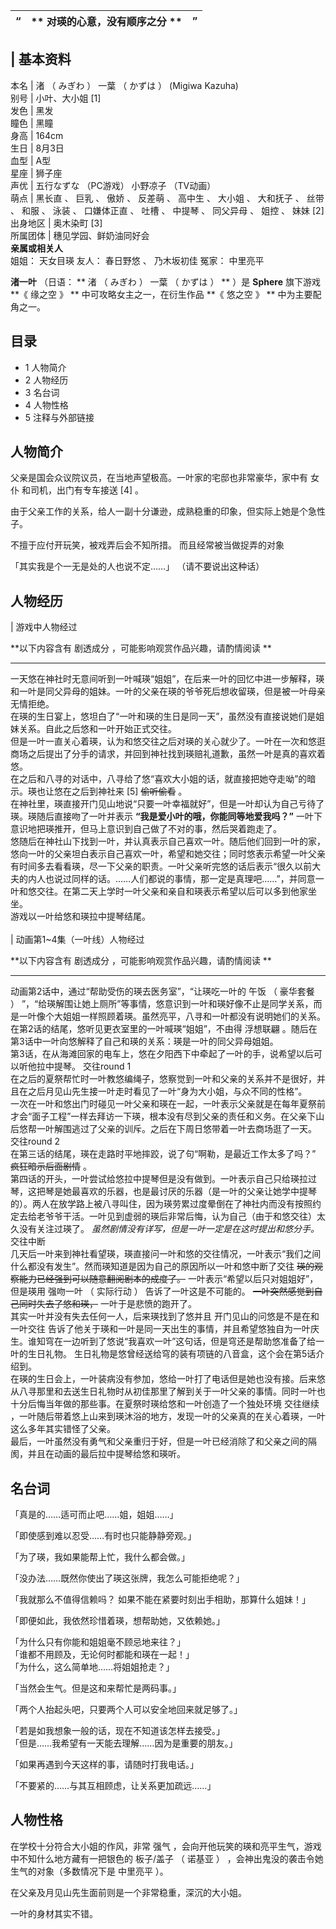 |  “  |  ** 对瑛的心意，没有顺序之分  ** |  ”   
---|---|---  
  
|  **基本资料**  
---  
本名  |  渚  （  みぎわ  ）  一葉  （  かずは  ）  (Migiwa Kazuha)   
别号  |  小叶、大小姐  [1]   
发色  |  黑发   
瞳色  |  黑瞳   
身高  |  164cm   
生日  |  8月3日   
血型  |  A型   
星座  |  狮子座   
声优  |  五行なずな  （PC游戏）  小野凉子  （TV动画）   
萌点  |  黑长直  、  巨乳  、  傲娇  、  反差萌  、  高中生  、  大小姐  、  大和抚子  、  丝带  、  和服  、  泳装  、  口嫌体正直  、  吐槽  、  中提琴  、  同父异母  、  姐控  、  妹妹  [2]   
出身地区  |  奥木染町  [3]   
所属团体  |  穗见学园、鲜奶油同好会   
**亲属或相关人**  
姐姐：  天女目瑛  友人：  春日野悠  、  乃木坂初佳  冤家：  中里亮平  
  
**渚一叶** （日语： ** 渚  （  みぎわ  ）  一葉  （  かずは  ）  ** ）是 **Sphere** 旗下游戏 **《 缘之空  》
** 中可攻略女主之一，在衍生作品 **《 悠之空  》 ** 中为主要配角之一。

##  目录

  * 1  人物简介 
  * 2  人物经历 
  * 3  名台词 
  * 4  人物性格 
  * 5  注释与外部链接 

##  人物简介

父亲是国会众议院议员，在当地声望极高。一叶家的宅邸也非常豪华，家中有  女仆  和司机，出门有专车接送  [4]  。

由于父亲工作的关系，给人一副十分谦逊，成熟稳重的印象，但实际上她是个急性子。

不擅于应付开玩笑，被戏弄后会不知所措。  而且经常被当做捉弄的对象

「其实我是个一无是处的人也说不定……」  （请不要说出这种话）

##  人物经历

|  游戏中人物经过

**以下内容含有 剧透成分  ，可能影响观赏作品兴趣，请酌情阅读 **  
  
---  
一天悠在神社时无意间听到一叶喊瑛“姐姐”，在后来一叶的回忆中进一步解释，瑛和一叶是同父异母的姐妹。一叶的父亲在瑛的爷爷死后想收留瑛，但是被一叶母亲无情拒绝。
</br> 在瑛的生日宴上，悠坦白了“一叶和瑛的生日是同一天”，虽然没有直接说她们是姐妹关系。自此之后悠和一叶开始正式交往。 </br>
但是一叶一直关心着瑛，认为和悠交往之后对瑛的关心就少了。一叶在一次和悠逛商场之后提出了分手的请求，并回到神社找到瑛赔礼道歉，虽然一叶是真的喜欢着悠。
</br> 在之后和八寻的对话中，八寻给了悠“喜欢大小姐的话，就直接把她夺走呦”的暗示。瑛也让悠在之后到神社来  [5]  ~~偷听偷看~~ 。 </br>
在神社里，瑛直接开门见山地说“只要一叶幸福就好”，但是一叶却认为自己亏待了瑛。瑛随后直接吻了一叶并表示 **“我是爱小叶的哦，你能同等地爱我吗？”**
一叶下意识地把瑛推开，但马上意识到自己做了不对的事，然后哭着跑走了。 </br>
悠随后在神社山下找到一叶，并认真表示自己喜欢一叶。随后他们回到一叶的家，悠向一叶的父亲坦白表示自己喜欢一叶，希望和她交往；同时悠表示希望一叶父亲有时间多去看看瑛，尽一下父亲的职责。一叶父亲听完悠的话后表示“很久以前大夫的内人也说过同样的话。……人们都说的事情，那一定是真理吧……”，并同意一叶和悠交往。在第二天上学时一叶父亲和亲自和瑛表示希望以后可以多到他家坐坐。
</br> 游戏以一叶给悠和瑛拉中提琴结尾。 </br>  
|  动画第1~4集（一叶线）人物经过

**以下内容含有 剧透成分  ，可能影响观赏作品兴趣，请酌情阅读 **  
  
---  
动画第2话中，通过“帮助受伤的瑛去医务室”，“让瑛吃一叶的  午饭  （  豪华套餐  ）
”，“给瑛解围让她上厕所”等事情，悠意识到一叶和瑛好像不止是同学关系，而是一叶像个大姐姐一样照顾着瑛。虽然亮平，八寻和一叶都没有说明她们的关系。 </br>
在第2话的结尾，悠听见更衣室里的一叶喊瑛“姐姐”，不由得  浮想联翩  。随后在第3话中一叶向悠解释了自己和瑛的关系：瑛是一叶的同父异母姐姐。 </br>
第3话，在从海滩回家的电车上，悠在夕阳西下中牵起了一叶的手，说希望以后可以听他拉中提琴。  交往round 1  </br>
在之后的夏祭帮忙时一叶教悠编绳子，悠察觉到一叶和父亲的关系并不是很好，并且在之后月见山先生接一叶走时看见了一叶“身为大小姐，与众不同的性格”。 </br>
一次在一叶和悠出门时碰见一叶父亲和瑛在一起，一叶表示父亲就是在每年夏祭前才会“面子工程”一样去拜访一下瑛，根本没有尽到父亲的责任和义务。在父亲下山后悠帮一叶解围逃过了父亲的训斥。之后在下周日悠带着一叶去商场逛了一天。
交往round 2  </br> 在第三话的结尾，瑛在走路时平地摔跤，说了句“啊勒，是最近工作太多了吗？” ~~疯狂暗示后面剧情~~ 。 </br>
第四话的开头，一叶尝试给悠拉中提琴但是没有做到。一叶表示自己只给瑛拉过琴，这把琴是她最喜欢的乐器，也是最讨厌的乐器（是一叶的父亲让她学中提琴的）。两人在放学路上被八寻叫住，因为瑛劳累过度晕倒在了神社内而没有按照约定去给老爷爷干活。一叶见到虚弱的瑛后非常后悔，认为自己（由于和悠交往）太久没有关注过瑛了。
_虽然剧情没有详写，但是一叶一定是在这时提出和悠分手。_ 交往中断  </br>
几天后一叶来到神社看望瑛，瑛直接问一叶和悠的交往情况，一叶表示“我们之间什么都没有发生”。然而瑛知道是因为自己的原因所以一叶和悠中断了交往
~~瑛的观察能力已经强到可以随意翻阅剧本的成度了。~~ 一叶表示“希望以后只对姐姐好”，但是瑛用  强吻一叶  （  实际行动  ）
告诉了一叶这是不可能的。 ~~一叶突然感觉到自己同时失去了悠和瑛，~~ 一叶于是悲愤的跑开了。 </br> 其实一叶并没有失去任何一人，后来瑛找到了悠并且
开门见山的问悠是不是在和一叶交往
告诉了他关于瑛和一叶是同一天出生的事情，并且希望悠独自为一叶庆生。谁知穹在一边听到了悠说“我喜欢一叶”这句话，但是穹还是帮助悠准备了给一叶的生日礼物。
生日礼物是悠曾经送给穹的装有项链的八音盒，这个会在第5话介绍到。  </br>
在瑛的生日会上，一叶装病没有参加，悠给一叶打了电话但是她也没有接。后来悠从八寻那里和去送生日礼物时从初佳那里了解到关于一叶父亲的事情。同时一叶也十分后悔当年做的那些事。在夏祭时瑛给悠和一叶创造了一个独处环境
交往继续  ，一叶随后带着悠上山来到瑛沐浴的地方，发现一叶的父亲真的在关心着瑛，一叶这么多年其实错怪了父亲。 </br>
最后，一叶虽然没有勇气和父亲重归于好，但是一叶已经消除了和父亲之间的隔阂，并且在动画的最后拉中提琴给悠和瑛听。 </br>  
  
##  名台词

「真是的……适可而止吧……姐，姐姐……」

「即使感到难以忍受……有时也只能静静旁观。」

「为了瑛，我如果能帮上忙，我什么都会做。」

「没办法……既然你使出了瑛这张牌，我怎么可能拒绝呢？」

「我就那么不值得信赖吗？ 如果不能在紧要时刻出手相助，那算什么姐妹！」

「即便如此，我依然珍惜着瑛，想帮助她，又依赖她。」

「为什么只有你能和姐姐毫不顾忌地来往？」  
「谁都不用顾及，无论何时都能和瑛在一起！」  
「为什么，这么简单地……将姐姐抢走？」

「当然会生气。但是这和来帮忙是两码事。」

「两个人抬起头吧，只要两个人可以安全地回来就足够了。」

「若是如我想象一般的话，现在不知道该怎样去接受。」  
「但是……我希望有一天能去理解……因为是重要的朋友。」

「如果再遇到今天这样的事，请随时打我电话。」

「不要紧的……与其互相顾虑，让关系更加疏远……」

##  人物性格

在学校十分符合大小姐的作风，非常  强气  ，会向开他玩笑的瑛和亮平生气，游戏中不知什么地方藏有一把银色的  板子/盖子  （  诺基亚  ）
，会神出鬼没的袭击令她生气的对象（多数情况下是  中里亮平  ）。

在父亲及月见山先生面前则是一个非常稳重，深沉的大小姐。

一叶的身材其实不错。